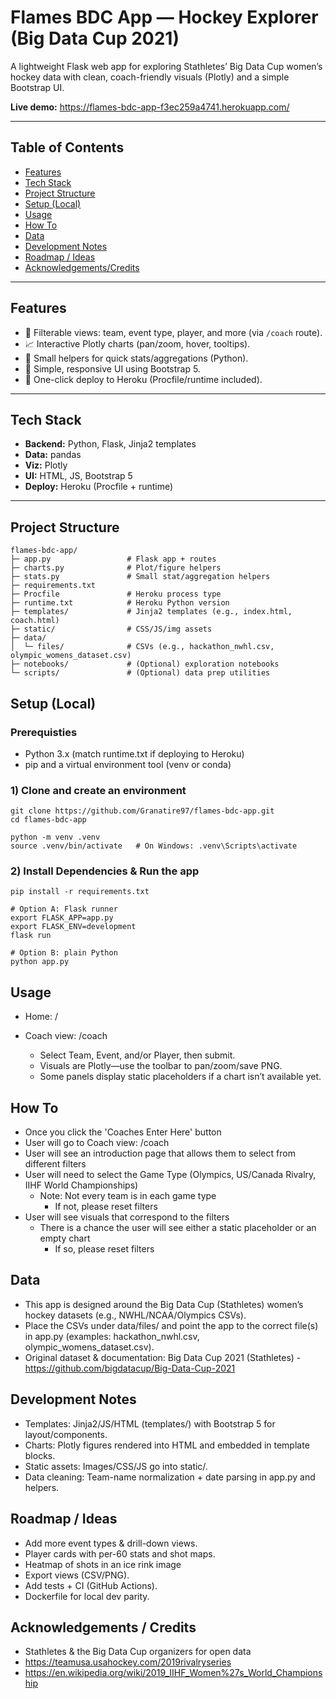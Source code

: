 # Flames BDC App — Hockey Explorer (Big Data Cup 2021)

A lightweight Flask web app for exploring Stathletes’ Big Data Cup women’s hockey data with clean, coach-friendly visuals (Plotly) and a simple Bootstrap UI.

**Live demo:** https://flames-bdc-app-f3ec259a4741.herokuapp.com/

---

## Table of Contents
- [Features](#features)
- [Tech Stack](#tech-stack)
- [Project Structure](#project-structure)
- [Setup (Local)](#setup-local)
- [Usage](#usage)
- [How To](#how-to)
- [Data](#data)
- [Development Notes](#development-notes)
- [Roadmap / Ideas](#roadmap--ideas)
- [Acknowledgements/Credits](#acknowledgements--credits)

---

## Features
- 🔎 Filterable views: team, event type, player, and more (via `/coach` route).
- 📈 Interactive Plotly charts (pan/zoom, hover, tooltips).
- 🧹 Small helpers for quick stats/aggregations (Python).
- 🧱 Simple, responsive UI using Bootstrap 5.
- 🚀 One-click deploy to Heroku (Procfile/runtime included).

---

## Tech Stack
- **Backend:** Python, Flask, Jinja2 templates  
- **Data:** pandas  
- **Viz:** Plotly  
- **UI:** HTML, JS, Bootstrap 5  
- **Deploy:** Heroku (Procfile + runtime)

---

## Project Structure
```plaintext
flames-bdc-app/
├─ app.py                 # Flask app + routes
├─ charts.py              # Plot/figure helpers
├─ stats.py               # Small stat/aggregation helpers
├─ requirements.txt
├─ Procfile               # Heroku process type
├─ runtime.txt            # Heroku Python version
├─ templates/             # Jinja2 templates (e.g., index.html, coach.html)
├─ static/                # CSS/JS/img assets
├─ data/
│  └─ files/              # CSVs (e.g., hackathon_nwhl.csv, olympic_womens_dataset.csv)
├─ notebooks/             # (Optional) exploration notebooks
└─ scripts/               # (Optional) data prep utilities
```
## Setup (Local)
### Prerequisties
- Python 3.x (match runtime.txt if deploying to Heroku)
- pip and a virtual environment tool (venv or conda)

### 1) Clone and create an environment
``` plaintext
git clone https://github.com/Granatire97/flames-bdc-app.git
cd flames-bdc-app

python -m venv .venv
source .venv/bin/activate   # On Windows: .venv\Scripts\activate
```
### 2) Install Dependencies & Run the app
``` plaintext
pip install -r requirements.txt

# Option A: Flask runner
export FLASK_APP=app.py
export FLASK_ENV=development
flask run

# Option B: plain Python
python app.py
```
## Usage
- Home: /

- Coach view: /coach
  - Select Team, Event, and/or Player, then submit.
  - Visuals are Plotly—use the toolbar to pan/zoom/save PNG.
  - Some panels display static placeholders if a chart isn’t available yet.
 
## How To
- Once you click the 'Coaches Enter Here' button
- User will go to Coach view: /coach
- User will see an introduction page that allows them to select from different filters
- User will need to select the Game Type (Olympics, US/Canada Rivalry, IIHF World Championships)
    - Note: Not every team is in each game type
        - If not, please reset filters
- User will see visuals that correspond to the filters
    - There is a chance the user will see either a static placeholder or an empty chart
        - If so, please reset filters

## Data
- This app is designed around the Big Data Cup (Stathletes) women’s hockey datasets (e.g., NWHL/NCAA/Olympics CSVs).
- Place the CSVs under data/files/ and point the app to the correct file(s) in app.py (examples: hackathon_nwhl.csv, olympic_womens_dataset.csv).
- Original dataset & documentation: Big Data Cup 2021 (Stathletes) - https://github.com/bigdatacup/Big-Data-Cup-2021

## Development Notes
- Templates: Jinja2/JS/HTML (templates/) with Bootstrap 5 for layout/components.
- Charts: Plotly figures rendered into HTML and embedded in template blocks.
- Static assets: Images/CSS/JS go into static/.
- Data cleaning: Team-name normalization + date parsing in app.py and helpers.

## Roadmap / Ideas
- Add more event types & drill-down views.
- Player cards with per-60 stats and shot maps.
- Heatmap of shots in an ice rink image
- Export views (CSV/PNG).
- Add tests + CI (GitHub Actions).
- Dockerfile for local dev parity.

## Acknowledgements / Credits
- Stathletes & the Big Data Cup organizers for open data
- https://teamusa.usahockey.com/2019rivalryseries
- https://en.wikipedia.org/wiki/2019_IIHF_Women%27s_World_Championship




